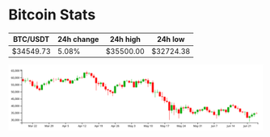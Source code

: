 # Bitcoin Stats

BTC/USDT|24h change|24h high|24h low|
|---|---|---|---|
|$34549.73|5.08%|$35500.00|$32724.38|

<img src="./chart.svg">
